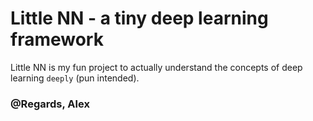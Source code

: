 # Little NN - a tiny deep learning framework

Little NN is my fun project to actually understand the concepts of deep learning `deeply` (pun intended).

### @Regards, Alex